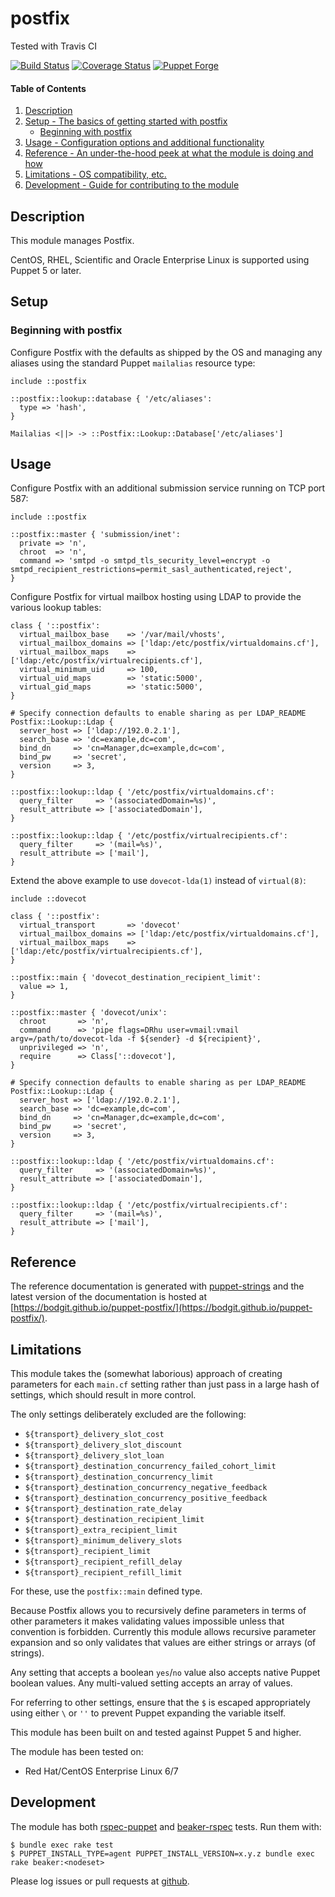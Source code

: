 # postfix

Tested with Travis CI

[![Build Status](https://travis-ci.org/bodgit/puppet-postfix.svg?branch=master)](https://travis-ci.org/bodgit/puppet-postfix)
[![Coverage Status](https://coveralls.io/repos/bodgit/puppet-postfix/badge.svg?branch=master&service=github)](https://coveralls.io/github/bodgit/puppet-postfix?branch=master)
[![Puppet Forge](http://img.shields.io/puppetforge/v/bodgit/postfix.svg)](https://forge.puppetlabs.com/bodgit/postfix)

#### Table of Contents

1. [Description](#description)
2. [Setup - The basics of getting started with postfix](#setup)
    * [Beginning with postfix](#beginning-with-postfix)
3. [Usage - Configuration options and additional functionality](#usage)
4. [Reference - An under-the-hood peek at what the module is doing and how](#reference)
5. [Limitations - OS compatibility, etc.](#limitations)
6. [Development - Guide for contributing to the module](#development)

## Description

This module manages Postfix.

CentOS, RHEL, Scientific and Oracle Enterprise Linux is supported using Puppet
5 or later.

## Setup

### Beginning with postfix

Configure Postfix with the defaults as shipped by the OS and managing any
aliases using the standard Puppet `mailalias` resource type:

```puppet
include ::postfix

::postfix::lookup::database { '/etc/aliases':
  type => 'hash',
}

Mailalias <||> -> ::Postfix::Lookup::Database['/etc/aliases']
```

## Usage

Configure Postfix with an additional submission service running on TCP port
587:

```puppet
include ::postfix

::postfix::master { 'submission/inet':
  private => 'n',
  chroot  => 'n',
  command => 'smtpd -o smtpd_tls_security_level=encrypt -o smtpd_recipient_restrictions=permit_sasl_authenticated,reject',
}
```

Configure Postfix for virtual mailbox hosting using LDAP to provide the
various lookup tables:

```puppet
class { '::postfix':
  virtual_mailbox_base    => '/var/mail/vhosts',
  virtual_mailbox_domains => ['ldap:/etc/postfix/virtualdomains.cf'],
  virtual_mailbox_maps    => ['ldap:/etc/postfix/virtualrecipients.cf'],
  virtual_minimum_uid     => 100,
  virtual_uid_maps        => 'static:5000',
  virtual_gid_maps        => 'static:5000',
}

# Specify connection defaults to enable sharing as per LDAP_README
Postfix::Lookup::Ldap {
  server_host => ['ldap://192.0.2.1'],
  search_base => 'dc=example,dc=com',
  bind_dn     => 'cn=Manager,dc=example,dc=com',
  bind_pw     => 'secret',
  version     => 3,
}

::postfix::lookup::ldap { '/etc/postfix/virtualdomains.cf':
  query_filter     => '(associatedDomain=%s)',
  result_attribute => ['associatedDomain'],
}

::postfix::lookup::ldap { '/etc/postfix/virtualrecipients.cf':
  query_filter     => '(mail=%s)',
  result_attribute => ['mail'],
}
```

Extend the above example to use `dovecot-lda(1)` instead of `virtual(8)`:

```puppet
include ::dovecot

class { '::postfix':
  virtual_transport       => 'dovecot'
  virtual_mailbox_domains => ['ldap:/etc/postfix/virtualdomains.cf'],
  virtual_mailbox_maps    => ['ldap:/etc/postfix/virtualrecipients.cf'],
}

::postfix::main { 'dovecot_destination_recipient_limit':
  value => 1,
}

::postfix::master { 'dovecot/unix':
  chroot       => 'n',
  command      => 'pipe flags=DRhu user=vmail:vmail argv=/path/to/dovecot-lda -f ${sender} -d ${recipient}',
  unprivileged => 'n',
  require      => Class['::dovecot'],
}

# Specify connection defaults to enable sharing as per LDAP_README
Postfix::Lookup::Ldap {
  server_host => ['ldap://192.0.2.1'],
  search_base => 'dc=example,dc=com',
  bind_dn     => 'cn=Manager,dc=example,dc=com',
  bind_pw     => 'secret',
  version     => 3,
}

::postfix::lookup::ldap { '/etc/postfix/virtualdomains.cf':
  query_filter     => '(associatedDomain=%s)',
  result_attribute => ['associatedDomain'],
}

::postfix::lookup::ldap { '/etc/postfix/virtualrecipients.cf':
  query_filter     => '(mail=%s)',
  result_attribute => ['mail'],
}
```

## Reference

The reference documentation is generated with
[puppet-strings](https://github.com/puppetlabs/puppet-strings) and the latest
version of the documentation is hosted at
[https://bodgit.github.io/puppet-postfix/](https://bodgit.github.io/puppet-postfix/).

## Limitations

This module takes the (somewhat laborious) approach of creating parameters for
each `main.cf` setting rather than just pass in a large hash of settings,
which should result in more control.

The only settings deliberately excluded are the following:

* `${transport}_delivery_slot_cost`
* `${transport}_delivery_slot_discount`
* `${transport}_delivery_slot_loan`
* `${transport}_destination_concurrency_failed_cohort_limit`
* `${transport}_destination_concurrency_limit`
* `${transport}_destination_concurrency_negative_feedback`
* `${transport}_destination_concurrency_positive_feedback`
* `${transport}_destination_rate_delay`
* `${transport}_destination_recipient_limit`
* `${transport}_extra_recipient_limit`
* `${transport}_minimum_delivery_slots`
* `${transport}_recipient_limit`
* `${transport}_recipient_refill_delay`
* `${transport}_recipient_refill_limit`

For these, use the `postfix::main` defined type.

Because Postfix allows you to recursively define parameters in terms of other
parameters it makes validating values impossible unless that convention is
forbidden. Currently this module allows recursive parameter expansion and so
only validates that values are either strings or arrays (of strings).

Any setting that accepts a boolean `yes`/`no` value also accepts native Puppet
boolean values. Any multi-valued setting accepts an array of values.

For referring to other settings, ensure that the `$` is escaped appropriately
using either `\` or `''` to prevent Puppet expanding the variable itself.

This module has been built on and tested against Puppet 5 and higher.

The module has been tested on:

* Red Hat/CentOS Enterprise Linux 6/7

## Development

The module has both [rspec-puppet](http://rspec-puppet.com) and
[beaker-rspec](https://github.com/puppetlabs/beaker-rspec) tests. Run them
with:

```
$ bundle exec rake test
$ PUPPET_INSTALL_TYPE=agent PUPPET_INSTALL_VERSION=x.y.z bundle exec rake beaker:<nodeset>
```

Please log issues or pull requests at
[github](https://github.com/bodgit/puppet-postfix).
